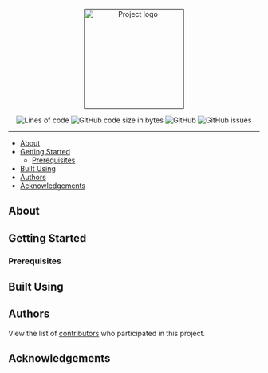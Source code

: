 <p align="center">
  <a href="" rel="noopener">
 <img width=200px height=200px src="https://i.imgur.com/6wj0hh6.jpg" alt="Project logo"></a>
</p>

<div align="center">
    <img alt="Lines of code" src="https://img.shields.io/tokei/lines/github/corium-engine/corium?label=lines&style=flat-square&labelColor=ffffff&color=000000">
    <img alt="GitHub code size in bytes" src="https://img.shields.io/github/languages/code-size/corium-engine/corium?label=size&style=flat-square&labelColor=ffffff&color=000000">
    <img alt="GitHub" src="https://img.shields.io/github/license/corium-engine/corium?style=flat-square&labelColor=ffffff&color=000000">
    <img alt="GitHub issues" src="https://img.shields.io/github/issues/corium-engine/corium?style=flat-square&labelColor=ffffff&color=000000">
</div>

---
- [About](#about)
- [Getting Started](#getting-started)
  - [Prerequisites](#prerequisites)
- [Built Using](#built-using)
- [Authors](#authors)
- [Acknowledgements](#acknowledgements)

## About

## Getting Started

### Prerequisites

## Built Using

## Authors

View the list of [contributors](https://github.com/corium-engine/corium/contributors) who participated in this project.

## Acknowledgements


